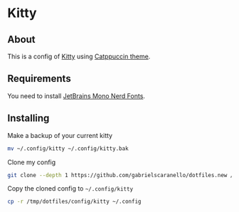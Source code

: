 # Kitty

## About

This is a config of [Kitty](https://sw.kovidgoyal.net/kitty) using [Catppuccin theme](https://github.com/catppuccin/kitty).

## Requirements

You need to install [JetBrains Mono Nerd Fonts](https://github.com/ryanoasis/nerd-fonts/tree/master/patched-fonts/JetBrainsMono/Ligatures).

## Installing

Make a backup of your current kitty

```bash
mv ~/.config/kitty ~/.config/kitty.bak
```

Clone my config

```bash
git clone --depth 1 https://github.com/gabrielscaranello/dotfiles.new /tmp/dotfiles
```

Copy the cloned config to `~/.config/kitty`

```bash
cp -r /tmp/dotfiles/config/kitty ~/.config
```
